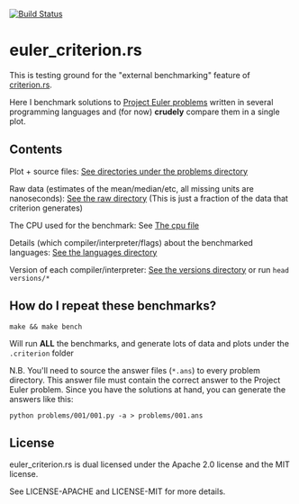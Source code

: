 [![Build Status][status]](https://travis-ci.org/japaric/euler_criterion.rs)

# euler_criterion.rs

This is testing ground for the "external benchmarking" feature of
[criterion.rs][criterion].

Here I benchmark solutions to [Project Euler problems][euler] written in
several programming languages and (for now) **crudely** compare them in a
single plot.

## Contents

Plot + source files: [See directories under the problems directory][problems]

Raw data (estimates of the mean/median/etc, all missing units are nanoseconds):
[See the raw directory][raw]
(This is just a fraction of the data that criterion generates)

The CPU used for the benchmark: See [The cpu file][cpu]

Details (which compiler/interpreter/flags) about the benchmarked languages:
[See the languages directory][languages]

Version of each compiler/interpreter: [See the versions directory][versions] or
run `head versions/*`

## How do I repeat these benchmarks?

`make && make bench`

Will run **ALL** the benchmarks, and generate lots of data and plots under the
`.criterion` folder

N.B. You'll need to source the answer files (`*.ans`) to every problem
directory. This answer file must contain the correct answer to the Project
Euler problem. Since you have the solutions at hand, you can generate the
answers like this:

`python problems/001/001.py -a > problems/001.ans`

## License

euler_criterion.rs is dual licensed under the Apache 2.0 license and the MIT
license.

See LICENSE-APACHE and LICENSE-MIT for more details.

[cpu]: /cpu
[criterion]: https://github.com/japaric/criterion.rs
[euler]: https://projecteuler.net/problems
[languages]: /languages/rust.json
[problems]: /problems/001
[raw]: /raw/001/Rust/estimates.json
[status]: https://travis-ci.org/japaric/euler_criterion.rs.svg?branch=master
[versions]: /versions/rustc
